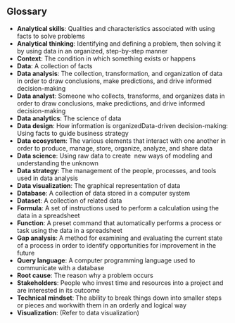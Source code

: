 ## Glossary

* **Analytical skills**: Qualities and characteristics associated with using facts to solve problems
* **Analytical thinking**: ​Identifying and defining a problem, then solving it by using data in an organized, step-by-step manner
* **Context**: The condition in which something exists or happens
* **Data**:​ A collection of facts
* **Data analysis**:​ The collection, transformation, and organization of data in order to draw conclusions, make predictions, and drive informed decision-making
* **Data analyst**: Someone who collects, transforms, and organizes data in order to draw conclusions, make predictions, and drive informed decision-making
* **Data analytics**:​ The science of data
* **Data design**: How information is organizedData-driven decision-making: Using facts to guide business strategy
* **Data ecosystem**:​ The various elements that interact with one another in order to produce, manage, store, organize, analyze, and share data
* **Data science**:​ Using raw data to create ​ new ways of modeling and understanding the unknown
* **Data strategy**: The management of the people, processes, and tools used in data analysis
* **Data visualization**: The graphical representation of data
* **Database**: A collection of data stored in a computer system
* **Dataset**:​ A collection of related data
* **Formula**: A set of instructions used to perform a calculation using the data in a spreadsheet
* **Function**: A preset command that automatically performs a process or task using the data in a spreadsheet
* **Gap analysis**: A method for examining and evaluating the current state of a process in order to identify opportunities for improvement in the future
* **Query language**: A computer programming language used to communicate with a database
* **Root cause**: The reason why a problem occurs
* **Stakeholders**: People who invest time and resources into a project and are interested in its outcome
* **Technical mindset**: The ability to break things down into smaller steps or pieces and workwith them in an orderly and logical way
* **Visualization**: (Refer to data visualization)